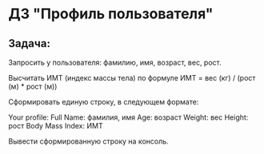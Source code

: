 ﻿# ДЗ "Профиль пользователя"

## Задача:

Запросить у пользователя: фамилию, имя, возраст, вес, рост.

Высчитать ИМТ (индекс массы тела) по формуле ИМТ = вес (кг) / (рост (м) * рост (м))

Сформировать единую строку, в следующем формате:

Your profile:
Full Name: фамилия, имя
Age: возраст
Weight: вес
Height: рост
Body Mass Index: ИМТ

Вывести сформированную строку на консоль.